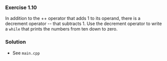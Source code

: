 ### Exercise 1.10

In addition to the ++ operator that adds 1 to its operand, there is a
decrement operator -- that subtracts 1. Use the decrement operator to write a `while`
that prints the numbers from ten down to zero.

### Solution

* See `main.cpp`
